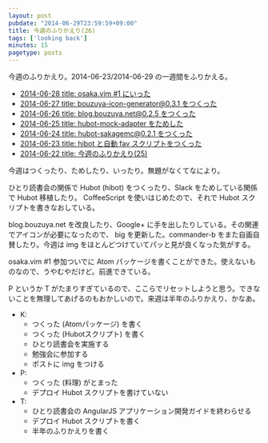 ```yaml
---
layout: post
pubdate: "2014-06-29T23:59:59+09:00"
title: 今週のふりかえり(26)
tags: ['looking back']
minutes: 15
pagetype: posts
---
```

今週のふりかえり。2014-06-23/2014-06-29 の一週間をふりかえる。

- [2014-06-28 title: osaka.vim #1 にいった][2014-06-28]
- [2014-06-27 title: bouzuya-icon-generator@0.3.1 をつくった][2014-06-27]
- [2014-06-26 title: blog.bouzuya.net@0.2.5 をつくった][2014-06-26]
- [2014-06-25 title: hubot-mock-adapter をためした][2014-06-25]
- [2014-06-24 title: hubot-sakagemc@0.2.1 をつくった][2014-06-24]
- [2014-06-23 title: hibot と自動 fav スクリプトをつくった][2014-06-23]
- [2014-06-22 title: 今週のふりかえり(25)][2014-06-22]

今週はつくったり、ためしたり、いったり。無題がなくてなにより。

ひとり読書会の関係で Hubot (hibot) をつくったり、Slack をためしている関係で Hubot 移植したり。 CoffeeScript を使いはじめたので、それで Hubot スクリプトを書きなおしている。

blog.bouzuya.net を改良したり、Google+ に手を出したりしている。その関連でアイコンが必要になったので、 big を更新した。commander-b をまた自画自賛したり。今週は img をほとんどつけていてパッと見が良くなった気がする。

osaka.vim #1 参加ついでに Atom パッケージを書くことができた。使えないものなので、うやむやだけど。前進できている。

P というか T がたまりすぎているので、ここらでリセットしようと思う。できないことを無理してあげるのもおかしいので。来週は半年のふりかえり、かなあ。

- K:
  - つくった (Atomパッケージ) を書く
  - つくった (Hubotスクリプト) を書く
  - ひとり読書会を実施する
  - 勉強会に参加する
  - ポストに img をつける
- P:
  - つくった (料理) がとまった
  - デプロイ Hubot スクリプトを書けていない
- T:
  - ひとり読書会の AngularJS アプリケーション開発ガイドを終わらせる
  - デプロイ Hubot スクリプトを書く
  - 半年のふりかえりを書く

[2014-06-28]: http://blog.bouzuya.net/2014/06/28/
[2014-06-27]: http://blog.bouzuya.net/2014/06/27/
[2014-06-26]: http://blog.bouzuya.net/2014/06/26/
[2014-06-25]: http://blog.bouzuya.net/2014/06/25/
[2014-06-24]: http://blog.bouzuya.net/2014/06/24/
[2014-06-23]: http://blog.bouzuya.net/2014/06/23/
[2014-06-22]: http://blog.bouzuya.net/2014/06/22/
